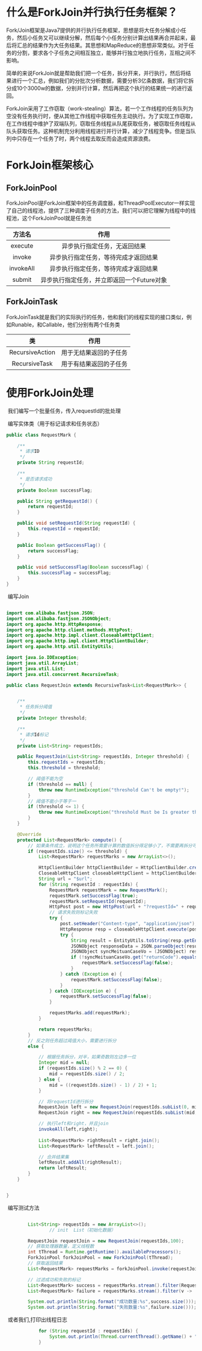 # 什么是ForkJoin并行执行任务框架？

​		Fork/Join框架是Java7提供的并行执行任务框架，思想是将大任务分解成小任务，然后小任务又可以继续分解，然后每个小任务分别计算出结果再合并起来，最后将汇总的结果作为大任务结果。其思想和MapReduce的思想非常类似。对于任务的分割，要求各个子任务之间相互独立，能够并行独立地执行任务，互相之间不影响。

​		简单的来说ForkJoin就是帮助我们把一个任务，拆分开来，并行执行，然后将结果进行一个汇总，例如我们的分批次分析数据，需要分析3亿条数据，我们将它拆分成10个3000w的数据，分别并行计算，然后再把这个执行的结果统一的进行返回。

​		ForkJoin采用了工作窃取（work-stealing）算法，若一个工作线程的任务队列为空没有任务执行时，便从其他工作线程中获取任务主动执行。为了实现工作窃取，在工作线程中维护了双端队列，窃取任务线程从队尾获取任务，被窃取任务线程从队头获取任务。这种机制充分利用线程进行并行计算，减少了线程竞争。但是当队列中只存在一个任务了时，两个线程去取反而会造成资源浪费。

# ForkJoin框架核心

## ForkJoinPool

​		ForkJoinPool是ForkJoin框架中的任务调度器，和ThreadPoolExecutor一样实现了自己的线程池，提供了三种调度子任务的方法，我们可以把它理解为线程中的线程池，这个ForkJoinPool就是任务池

|  方法名   |                    作用                    |
| :-------: | :----------------------------------------: |
|  execute  |        异步执行指定任务，无返回结果        |
|  invoke   |    异步执行指定任务，等待完成才返回结果    |
| invokeAll |    异步执行指定任务，等待完成才返回结果    |
|  submit   | 异步执行指定任务，并立即返回一个Future对象 |

## ForkJoinTask

​		ForkJoinTask就是我们的实际执行的任务，他和我们的线程实现的接口类似，例如Runable，和Callable，他们分别有两个任务类

|       类        |          作用          |
| :-------------: | :--------------------: |
| RecursiveAction | 用于无结果返回的子任务 |
|  RecursiveTask  | 用于有结果返回的子任务 |

# 使用ForkJoin处理

​		我们编写一个批量任务，传入requestId的批处理

​		编写实体类（用于标记请求和任务状态）

```java
public class RequestMark {

    /**
     * 请求ID
     */
    private String requestId;

    /**
     * 是否请求成功
     */
    private Boolean successFlag;

    public String getRequestId() {
        return requestId;
    }

    public void setRequestId(String requestId) {
        this.requestId = requestId;
    }

    public Boolean getSuccessFlag() {
        return successFlag;
    }

    public void setSuccessFlag(Boolean successFlag) {
        this.successFlag = successFlag;
    }
}
```

​		编写Join

```java

import com.alibaba.fastjson.JSON;
import com.alibaba.fastjson.JSONObject;
import org.apache.http.HttpResponse;
import org.apache.http.client.methods.HttpPost;
import org.apache.http.impl.client.CloseableHttpClient;
import org.apache.http.impl.client.HttpClientBuilder;
import org.apache.http.util.EntityUtils;

import java.io.IOException;
import java.util.ArrayList;
import java.util.List;
import java.util.concurrent.RecursiveTask;

public class RequestJoin extends RecursiveTask<List<RequestMark>> {


    /**
     * 任务拆分阈值
     */
    private Integer threshold;

    /**
     * 请求Id标记
     */
    private List<String> requestIds;

    public RequestJoin(List<String> requestIds, Integer threshold) {
        this.requestIds = requestIds;
        this.threshold = threshold;

        // 阈值不能为空
        if (threshold == null) {
            throw new RuntimeException("threshold Can't be empty!");
        }
        // 阈值不能小于等于一
        if (threshold <= 1) {
            throw new RuntimeException("threshold Must be Is greater than 1!");
        }
    }

    @Override
    protected List<RequestMark> compute() {
        // 如果条件成立，说明这个任务所需要计算的数值拆分得足够小了，不需要再拆分可以正式进行累加计算了
        if (requestIds.size() <= threshold) {
            List<RequestMark> requestMarks = new ArrayList<>();

            HttpClientBuilder httpClientBuilder = HttpClientBuilder.create();
            CloseableHttpClient closeableHttpClient = httpClientBuilder.build();
            String url = "$url";
            for (String requestId : requestIds) {
                RequestMark requestMark = new RequestMark();
                requestMark.setSuccessFlag(true);
                requestMark.setRequestId(requestId);
                HttpPost post = new HttpPost(url + "?requestId=" + requestId);
              	// 请求失败则标记失败
                try {
                    post.setHeader("Content-type", "application/json");
                    HttpResponse resp = closeableHttpClient.execute(post);
                    try {
                        String result = EntityUtils.toString(resp.getEntity(), "utf-8");
                        JSONObject responseData = JSON.parseObject(result);
                        JSONObject syncMeituanCaseVo = (JSONObject) responseData.get("data");
                        if (!syncMeituanCaseVo.get("returnCode").equals("00")) {
                            requestMark.setSuccessFlag(false);
                        }
                    } catch (Exception e) {
                        requestMark.setSuccessFlag(false);
                    }
                } catch (IOException e) {
                    requestMark.setSuccessFlag(false);
                }

                requestMarks.add(requestMark);
            }

            return requestMarks;
        }
        // 反之则任务超过阈值大小，需要进行拆分
        else {

            // 根据任务拆分，对半，如果奇数则左边多一位
            Integer mid = null;
            if (requestIds.size() % 2 == 0) {
                mid = requestIds.size() / 2;
            } else {
                mid = ((requestIds.size() - 1) / 2) + 1;
            }

            // 将requestId进行拆分
            RequestJoin left = new RequestJoin(requestIds.subList(0, mid), threshold);
            RequestJoin right = new RequestJoin(requestIds.subList(mid, requestIds.size()), threshold);

            // 执行left和right，并且join
            invokeAll(left,right);
 
            List<RequestMark> rightResult = right.join();
            List<RequestMark> leftResult = left.join();

            // 合并结果集
            leftResult.addAll(rightResult);
            return leftResult;
        }
    }


}
```

​		编写测试方法

```java

        List<String> requestIds = new ArrayList<>();
				// init  List（初始化数据）

        RequestJoin requestJoin = new RequestJoin(requestIds,100);
        // 获取处理器数量，定义线程数
        int tThread = Runtime.getRuntime().availableProcessors();
        ForkJoinPool forkJoinPool = new ForkJoinPool(tThread);
        // 获取返回结果
        List<RequestMark> requestMarks = forkJoinPool.invoke(requestJoin);

        // 过滤成功和失败的标记
        List<RequestMark> success = requestMarks.stream().filter(RequestMark::getSuccessFlag).collect(Collectors.toList());
        List<RequestMark> failure = requestMarks.stream().filter(v -> !v.getSuccessFlag()).collect(Collectors.toList());

        System.out.println(String.format("成功数量:%s",success.size()));
        System.out.println(String.format("失败数量:%s",failure.size()));
```

​		或者我们,打印出线程日志

```java
            for (String requestId : requestIds) {
                System.out.println(Thread.currentThread().getName() + "\t" + requestId);
            }
```

